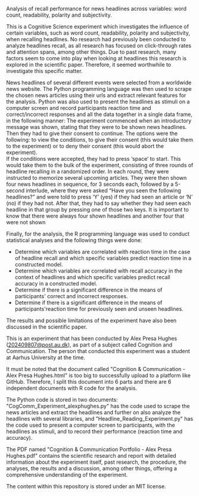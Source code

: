 Analysis of recall performance for news headlines across variables: word count, readability, polarity and subjectivity.

This is a Cognitive Science experiment which investigates the influence of certain variables, such as word count, readability, polarity and subjectivity, when recalling headlines.
No research had previously been conducted to analyze headlines recall, as all research has focused on click-through rates and attention spans, among other things.
Due to past research, many factors seem to come into play when looking at headlines this research is explored in the scientific paper.
Therefore, it seemed worthwhile to investigate this specific matter.

News headlines of several different events were selected from a worldwide news website. The Python programming language was then used to scrape the chosen news articles using their urls and extract relevant features for the analysis.
Python was also used to present the headlines as stimuli on a computer screen and record participants reaction time and correct/incorrect responses and all the data together in a single data frame, in the following manner:
The experiment commenced when an introductory message was shown, stating that they were to be shown news headlines. 
Then they had to give their consent to continue. The options were the following: to view the conditions, to give their consent (this would take them to the experiment) or to deny their consent (this would abort the experiment).  
If the conditions were accepted, they had to press ‘space’ to start. This would take them to the bulk of the experiment, consisting of three rounds of headline recalling in a randomized order. 
In each round, they were instructed to memorize several upcoming articles. They were then shown four news headlines in sequence, for 3 seconds each, followed by a 5-second interlude, where they were asked “Have you seen the following headlines?” and were told to press ‘Y’ (yes) if they had seen an article or ‘N’ (no) if they had not. 
After that, they had to say whether they had seen each headline in that group by pressing one of those two keys. It is important to know that there were always four shown headlines and another four that were not shown

Finally, for the analysis, the R programming language was used to conduct statistical analyses and the following things were done: 
- Determine which variables are correlated with reaction time in the case of headline recall and which specific variables predict reaction time in a constructed model.
- Determine which variables are correlated with recall accuracy in the context of headlines and  which specific variables predict recall accuracy in a constructed model.
- Determine if there is a significant difference in the means of participants' correct and incorrect responses.
- Determine if there is a significant difference in the means of participants'reaction time for previously seen and unseen headlines.

The results and possible limitations of the experiment have also been discussed in the scientific paper.

This is an experiment that has been conducted by Alex Presa Hughes (202409807@post.au.dk), as part of a subject called Cognition and Communication.
The person that conducted this experiment was a student at Aarhus University at the time.

It must be noted that the document called "Cognition & Communication - Alex Presa Hughes.html" is too big to successfully upload to a platform like GitHub. Therefore, I split this document into 6 parts and there are 6 independent documents with R code for the analysis.

The Python code is stored in two documents: "CogComm_Experiment_alexphughes.py" has the code used to scrape the news articles and extract the headlines and further on also analyze the headlines with several libraries, and "Headline_Reading_Experiment.py" has the code used to present a computer screen to participants, with the headlines as stimuli, and to record their performance (reaction time and accuracy).

The PDF named "Cognition & Communication Portfolio - Alex Presa Hughes.pdf" contains the scientific research and report with detailed information about the experiment itself, past research, the procedure, the analyses, the results and a discussion, among other things, offering a comprehensive understanding of the experiment.

The content within this repository is stored under an MIT license.
